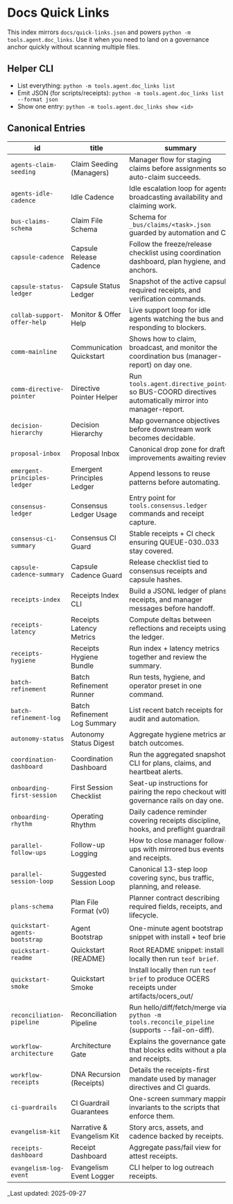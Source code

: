 # Docs Quick Links

This index mirrors `docs/quick-links.json` and powers `python -m tools.agent.doc_links`. Use it when you need to land on a governance anchor quickly without scanning multiple files.

## Helper CLI
- List everything: `python -m tools.agent.doc_links list`
- Emit JSON (for scripts/receipts): `python -m tools.agent.doc_links list --format json`
- Show one entry: `python -m tools.agent.doc_links show <id>`

## Canonical Entries
| id | title | summary | target |
| --- | --- | --- | --- |
| `agents-claim-seeding` | Claim Seeding (Managers) | Manager flow for staging claims before assignments so auto-claim succeeds. | [docs/AGENTS.md#claim-seeding-managers](docs/AGENTS.md#claim-seeding-managers) |
| `agents-idle-cadence` | Idle Cadence | Idle escalation loop for agents broadcasting availability and claiming work. | [docs/AGENTS.md#idle-cadence](docs/AGENTS.md#idle-cadence) |
| `bus-claims-schema` | Claim File Schema | Schema for `_bus/claims/<task>.json` guarded by automation and CI. | [_bus/README.md#claim-file-schema-_busclaimstask_idjson](_bus/README.md#claim-file-schema-_busclaimstask_idjson) |
| `capsule-cadence` | Capsule Release Cadence | Follow the freeze/release checklist using coordination dashboard, plan hygiene, and anchors. | [docs/maintenance/capsule-cadence.md#capsule-release-cadence](docs/maintenance/capsule-cadence.md#capsule-release-cadence) |
| `capsule-status-ledger` | Capsule Status Ledger | Snapshot of the active capsule, required receipts, and verification commands. | [docs/maintenance/capsule-status-ledger.md#capsule-status-ledger](docs/maintenance/capsule-status-ledger.md#capsule-status-ledger) |
| `collab-support-offer-help` | Monitor & Offer Help | Live support loop for idle agents watching the bus and responding to blockers. | [docs/collab-support.md#2-monitor--offer-help](docs/collab-support.md#2-monitor--offer-help) |
| `comm-mainline` | Communication Quickstart | Shows how to claim, broadcast, and monitor the coordination bus (manager-report) on day one. | [.github/AGENT_ONBOARDING.md#communication-quickstart-manager-report-hub](.github/AGENT_ONBOARDING.md#communication-quickstart-manager-report-hub) |
| `comm-directive-pointer` | Directive Pointer Helper | Run `tools.agent.directive_pointer` so BUS-COORD directives automatically mirror into manager-report. | [docs/AGENTS.md#idle-cadence](docs/AGENTS.md#idle-cadence) |
| `decision-hierarchy` | Decision Hierarchy | Map governance objectives before downstream work becomes decidable. | [docs/decision-hierarchy.md](docs/decision-hierarchy.md) |
| `proposal-inbox` | Proposal Inbox | Canonical drop zone for draft improvements awaiting review. | [docs/proposals/README.md#proposal-inbox-docsproposals](docs/proposals/README.md#proposal-inbox-docsproposals) |
| `emergent-principles-ledger` | Emergent Principles Ledger | Append lessons to reuse patterns before automating. | [governance/core/emergent-principles.jsonl](governance/core/emergent-principles.jsonl) |
| `consensus-ledger` | Consensus Ledger Usage | Entry point for `tools.consensus.ledger` commands and receipt capture. | [docs/consensus/README.md#usage](docs/consensus/README.md#usage) |
| `consensus-ci-summary` | Consensus CI Guard | Stable receipts + CI check ensuring QUEUE-030..033 stay covered. | [_report/consensus/summary-latest.json](_report/consensus/summary-latest.json) |
| `capsule-cadence-summary` | Capsule Cadence Guard | Release checklist tied to consensus receipts and capsule hashes. | [_report/capsule/summary-latest.json](_report/capsule/summary-latest.json) |
| `receipts-index` | Receipts Index CLI | Build a JSONL ledger of plans, receipts, and manager messages before handoff. | [docs/automation.md#receipts-index](docs/automation.md#receipts-index) |
| `receipts-latency` | Receipts Latency Metrics | Compute deltas between reflections and receipts using the ledger. | [docs/automation.md#receipts-latency](docs/automation.md#receipts-latency) |
| `receipts-hygiene` | Receipts Hygiene Bundle | Run index + latency metrics together and review the summary. | [docs/automation.md#receipts-hygiene-bundle](docs/automation.md#receipts-hygiene-bundle) |
| `batch-refinement` | Batch Refinement Runner | Run tests, hygiene, and operator preset in one command. | [docs/automation.md#batch-refinement-runner](docs/automation.md#batch-refinement-runner) |
| `batch-refinement-log` | Batch Refinement Log Summary | List recent batch receipts for audit and automation. | [docs/automation.md#batch-refinement-log-summary](docs/automation.md#batch-refinement-log-summary) |
| `autonomy-status` | Autonomy Status Digest | Aggregate hygiene metrics and batch outcomes. | [docs/automation.md#autonomy-status-digest](docs/automation.md#autonomy-status-digest) |
| `coordination-dashboard` | Coordination Dashboard | Run the aggregated snapshot CLI for plans, claims, and heartbeat alerts. | [docs/parallel-codex.md#coordination-dashboard](docs/parallel-codex.md#coordination-dashboard) |
| `onboarding-first-session` | First Session Checklist | Seat-up instructions for pairing the repo checkout with governance rails on day one. | [.github/AGENT_ONBOARDING.md#first-session-checklist](.github/AGENT_ONBOARDING.md#first-session-checklist) |
| `onboarding-rhythm` | Operating Rhythm | Daily cadence reminder covering receipts discipline, hooks, and preflight guardrails. | [.github/AGENT_ONBOARDING.md#operating-rhythm](.github/AGENT_ONBOARDING.md#operating-rhythm) |
| `parallel-follow-ups` | Follow-up Logging | How to close manager follow-ups with mirrored bus events and receipts. | [docs/parallel-codex.md#follow-up-logging](docs/parallel-codex.md#follow-up-logging) |
| `parallel-session-loop` | Suggested Session Loop | Canonical 13-step loop covering sync, bus traffic, planning, and release. | [docs/parallel-codex.md#suggested-session-loop](docs/parallel-codex.md#suggested-session-loop) |
| `plans-schema` | Plan File Format (v0) | Planner contract describing required fields, receipts, and lifecycle. | [_plans/README.md#file-format-v0](_plans/README.md#file-format-v0) |
| `quickstart-agents-bootstrap` | Agent Bootstrap | One-minute agent bootstrap snippet with install + teof brief. | [docs/AGENTS.md#bootstrap-one-minute](docs/AGENTS.md#bootstrap-one-minute) |
| `quickstart-readme` | Quickstart (README) | Root README snippet: install locally then run `teof brief`. | [README.md#quickstart](README.md#quickstart) |
| `quickstart-smoke` | Quickstart Smoke | Install locally then run `teof brief` to produce OCERS receipts under artifacts/ocers_out/ | [docs/quickstart.md#quickstart](docs/quickstart.md#quickstart) |
| `reconciliation-pipeline` | Reconciliation Pipeline | Run hello/diff/fetch/merge via `python -m tools.reconcile_pipeline` (supports --fail-on-diff). | [docs/cli.md#reconciliation-pipeline](docs/cli.md#reconciliation-pipeline) |
| `workflow-architecture` | Architecture Gate | Explains the governance gate that blocks edits without a plan and receipts. | [docs/workflow.md#architecture-gate-before-writing-code](docs/workflow.md#architecture-gate-before-writing-code) |
| `workflow-receipts` | DNA Recursion (Receipts) | Details the receipts-first mandate used by manager directives and CI guards. | [docs/workflow.md#dna-recursion-self-improvement-of-the-rules](docs/workflow.md#dna-recursion-self-improvement-of-the-rules) |
| `ci-guardrails` | CI Guardrail Guarantees | One-screen summary mapping invariants to the scripts that enforce them. | [docs/ci-guarantees.md#ci-guardrail-guarantees](docs/ci-guarantees.md#ci-guardrail-guarantees) |
| `evangelism-kit` | Narrative & Evangelism Kit | Story arcs, assets, and cadence backed by receipts. | [docs/evangelism/README.md#narrative--evangelism-kit](docs/evangelism/README.md#narrative--evangelism-kit) |
| `receipts-dashboard` | Receipt Dashboard | Aggregate pass/fail view for attest receipts. | [docs/receipts/INDEX.md#receipt-dashboard](docs/receipts/INDEX.md#receipt-dashboard) |
| `evangelism-log-event` | Evangelism Event Logger | CLI helper to log outreach receipts. | [docs/evangelism/README.md#logging-outreach](docs/evangelism/README.md#logging-outreach) |
_Last updated: 2025-09-27
